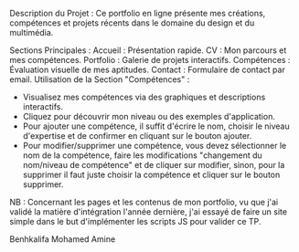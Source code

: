 Description du Projet :
Ce portfolio en ligne présente mes créations, compétences et projets récents dans le domaine du design et du multimédia.

Sections Principales :
Accueil : Présentation rapide.
CV : Mon parcours et mes compétences.
Portfolio : Galerie de projets interactifs.
Compétences : Évaluation visuelle de mes aptitudes.
Contact : Formulaire de contact par email.
Utilisation de la Section "Compétences" :
- Visualisez mes compétences via des graphiques et descriptions interactifs.
- Cliquez pour découvrir mon niveau ou des exemples d'application.
- Pour ajouter une compétence, il suffit d'écrire le nom, choisir le niveau d'expertise et de confirmer en cliquant sur le bouton ajouter.
- Pour modifier/supprimer une compétence, vous devez sélectionner le nom de la compétence, faire les modifications "changement du nom/niveau
de compétence" et de cliquer sur modifier, sinon, pour la supprimer il faut juste choisir la compétence et cliquer sur le bouton supprimer.

NB : Concernant les pages et les contenus de mon portfolio, vu que j'ai validé la matière d'intégration l'année dernière, j'ai essayé de faire
un site simple dans le but d'implémenter les scripts JS pour valider ce TP.

Benhkalifa Mohamed Amine
